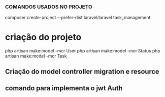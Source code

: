 ### COMANDOS USADOS NO PROJETO ###

composer create-project --prefer-dist laravel/laravel task_management
# criação do projeto
php artisan make:model -mcr User
php artisan make:model -mcr Status
php artisan make:model -mcr Task
## Criação do model controller migration e resource


## comando para implementa o jwt Auth